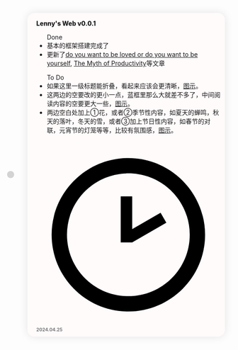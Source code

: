 <style>
.diary-wrapper {
    flex: 1;
    overflow-y: auto;
    padding: 20px 20px 30px 0;
}
.diary-wrapper::before {
    content: "";
    position: absolute;
    width: 1px;
    top: 0;
    left: 20px;
    bottom: 0;
    height: 100%;
    background-image: linear-gradient(
        to top,
        var(--md-default-bg-color),
        var(--md-default-fg-color--lighter) 100px 
    );
}
.diary-item {
    display: flex;
    align-items: center;
    margin-bottom: 1em;
}

.diary-dot-wrapper {
    width: 60px;
}
.diary-dot {
    left: 12px;
    position: relative;
    width: 16px;
    height: 16px;
    border-radius: 50%;
    background: #d3d3d3;
    box-shadow: 0 0 0 5px var(--md-default-bg-color);
    /* text-align: center; */
    top: 0;
}

.diary-time {
    font-size: .64rem;
    color: #777777;
    margin-top: 5px;
    margin-left: 5px;
}

.diary-card {
    position: relative;
    display: -ms-flexbox;
    display: flex;
    -ms-flex-direction: column;
    flex-direction: column;
    min-width: 0;
    word-wrap: break-word;
    background-color: #fffbfb;
    background-clip: border-box;
    border-radius: 1rem;
    padding-top: 10px;
    padding-bottom: 10px;
    padding-left: 15px;
    padding-right: 10px;
    box-shadow: 0 0px 20px rgba(0,0,0,0.1);
}
[data-md-color-scheme="slate"] .diary-card {
    background-color: #333333;
}

.diary-content {
    width: 100%;
    position: relative;
    margin-left: 5px;
/*    margin-right: 10px;*/
    margin-top: 0px;
}
.diary-content img {
    border-radius: 10px !important;
    height: 110px !important;
    margin-top: 5px !important;
    margin-right: 8px !important;
    transition: opacity 0.4s ease !important;
}
.diary-content img:hover {
    opacity: .7 !important;
}

.diary-content h6 img {
    font-size: 1em !important;
    font-weight: bold !important;
    margin-top: 0.67em !important;
    margin-right: 0.67em !important;
}

.diary-content p {
    margin-block-start: 5px;
    margin-block-end: 5px;
}



</style>

<div>
    <div class="diary-item">
    <div class="diary-dot-wrapper"><div class="diary-dot"></div></div>
    <div class="diary-content"><div class="diary-card">
      <div class="diary-content">
        <p style="font-weight: 800;">Lenny's Web v0.0.1</a></p>
        </p>
        <ul>Done
          <li>基本的框架搭建完成了</li>
          <li>更新了<a href="https://lennychen.top/Dream/Notes/Others/PsychologyExceptMOOC/SisyphusDoYouWantToBeLoved.html">do you want to be loved or do you want to be yourself</a>, <a href="https://lennychen.top/Dream/Notes/Others/PsychologyExceptMOOC/SisyphusTheMythofProductivity.html">The Myth of Productivity</a>等文章</li>        
        </ul>
        <ul>To Do
          <li>如果这里一级标题能折叠，看起来应该会更清晰，<a href="https://s2.loli.net/2024/04/25/bTQoq5yGdEScYIn.png">图示</a>。
          </li>
          <li>这两边的空要改的更小一点，蓝框里那么大就差不多了，中间阅读内容的空要更大一些，<a href="https://s2.loli.net/2024/04/25/TdrJZ4Aw7YQ6N1a.png">图示</a>。</li>
          <li>两边空白处加上①花，或者②季节性内容，如夏天的蝉鸣，秋天的落叶，冬天的雪，或者③加上节日性内容，如春节的对联，元宵节的灯笼等等，比较有氛围感，<a href="https://s2.loli.net/2024/04/25/gE6xwozNqdLWsUR.png">图示</a>。
          </li>
        </ul>        
      </div>
      <div class="diary-time">
        <span class="twemoji"><svg viewBox="0 0 24 24" xmlns="http://www.w3.org/2000/svg"><path d="M12 20c4.42 0 8-3.58 8-8s-3.58-8-8-8-8 3.58-8 8 3.58 8 8 8m0-18c5.5 0 10 4.5 10 10s-4.5 10-10 10C6.47 22 2 17.5 2 12S6.5 2 12 2m.5 11H11V7h1.5v4.26l3.7-2.13.75 1.3L12.5 13Z"></path></svg></span>
        <b>2024.04.25</b></div></div></div>
  </div>

</div>